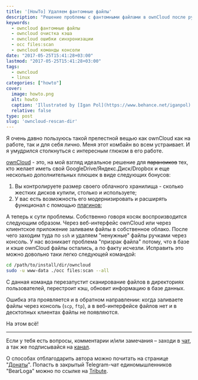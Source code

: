 ```yaml
---
title: '[HowTo] Удаляем фантомные файлы'
description: "Решение проблемы с фантомными файлами в ownCloud после ручного удаления через консоль: восстановление синхронизации и очистка кэша"
keywords:
  - owncloud фантомные файлы
  - owncloud очистка кэша
  - owncloud ошибки синхронизации
  - occ files:scan
  - owncloud команды консоли
date: "2017-05-25T15:41:28+03:00"
lastmod: "2017-05-25T15:41:28+03:00"
tags:
  - owncloud
  - linux
categories: ["howto"]
cover:
  image: howto.png
  alt: howto
  caption: 'Illustrated by [Igan Pol](https://www.behance.net/iganpol)'
  relative: false
type: post
slug: 'owncloud-rescan-dir'
---
```


Я очень давно пользуюсь такой прелестной вещью как ownCloud как на работе, так и для себя лично. Меня этот комбайн во всем устраивает. И я умудрился столкнуться с интересным глюком в его работе.

[ownCloud](https://owncloud.org) - это, на мой взгляд идеальное решение для ~~параноиков~~ тех, кто желает иметь свой GoogleDrive/Яндекс.Диск/Dropbox и еще несколько дополнительных плюшек в виде следующих бонусов:

1. Вы контролируете размер своего облачного хранилища - сколько жестких дисков купили, столько и используете;
2. У вас есть возможность его модернизировать и расширять функционал с помощью [плагинов](https://apps.owncloud.com);

А теперь к сути проблемы. Собственно говоря косяк воспроизводится следующим образом. Через веб-интерфейс ownCloud или через клиентское приложение заливаем файлы в собственное облако. После чего заходим туда по `ssh` и удаляем "ненужные" файлы ручками через консоль. У нас возникает проблема "призрак файла" потому, что в базе и кэше ownCloud файлы остались, а по факту исчезли. Исправить это можно довольно таки легко следующей командой:

```bash
cd /path/to/install/dir/owncloud 
sudo -u www-data ./occ files:scan --all
```

С данная команда перезапустит сканирование файлов в директориях пользователей, перестроит кэш, обновит информацию в базе данных.

Ошибка эта проявляется и в обратном направлении: когда заливаете файлы через консоль (`scp`, `ftp`), а в веб-интерфейсе файлов нет и в десктопных клиентах файлы не появляются.

На этом всё!

---

Если у тебя есть вопросы, комментарии и/или замечания – заходи в [чат](https://ttttt.me/jtprogru_chat), а так же подписывайся на [канал](https://ttttt.me/jtprogru_channel).

О способах отблагодарить автора можно почитать на странице "[Донаты](https://jtprog.ru/donations/)". Попасть в закрытый Telegram-чат единомышленников "BearLoga" можно по ссылке на [Tribute](https://web.tribute.tg/s/oRV).
